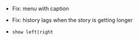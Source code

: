 * Fix: menu with caption

* Fix: history lags when the story is getting longer

* `show left|right`
